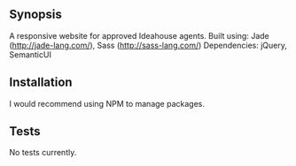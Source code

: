 ## Synopsis

A responsive website for approved Ideahouse agents.
Built using: Jade (http://jade-lang.com/), Sass (http://sass-lang.com/)
Dependencies: jQuery, SemanticUI

## Installation

I would recommend using NPM to manage packages.


## Tests

No tests currently.

